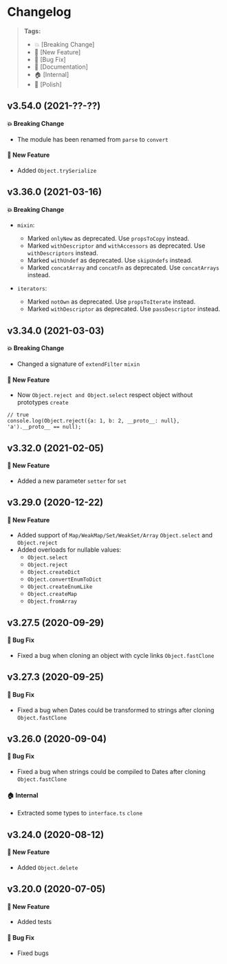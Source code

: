 Changelog
=========

> **Tags:**
> - :boom:       [Breaking Change]
> - :rocket:     [New Feature]
> - :bug:        [Bug Fix]
> - :memo:       [Documentation]
> - :house:      [Internal]
> - :nail_care:  [Polish]

## v3.54.0 (2021-??-??)

#### :boom: Breaking Change

* The module has been renamed from `parse` to `convert`

#### :rocket: New Feature

* Added `Object.trySerialize`

## v3.36.0 (2021-03-16)

#### :boom: Breaking Change

* `mixin`:
  * Marked `onlyNew` as deprecated. Use `propsToCopy` instead.
  * Marked `withDescriptor` and `withAccessors` as deprecated. Use `withDescriptors` instead.
  * Marked `withUndef` as deprecated. Use `skipUndefs` instead.
  * Marked `concatArray` and `concatFn` as deprecated. Use `concatArrays` instead.

* `iterators`:
  * Marked `notOwn` as deprecated. Use `propsToIterate` instead.
  * Marked `withDescriptor` as deprecated. Use `passDescriptor` instead.

## v3.34.0 (2021-03-03)

#### :boom: Breaking Change

* Changed a signature of `extendFilter` `mixin`

#### :rocket: New Feature

* Now `Object.reject and Object.select` respect object without prototypes `create`

```
// true
console.log(Object.reject({a: 1, b: 2, __proto__: null}, 'a').__proto__ == null);
```

## v3.32.0 (2021-02-05)

#### :rocket: New Feature

* Added a new parameter `setter` for `set`

## v3.29.0 (2020-12-22)

#### :rocket: New Feature

* Added support of `Map/WeakMap/Set/WeakSet/Array` `Object.select` and `Object.reject`
* Added overloads for nullable values:
  * `Object.select`
  * `Object.reject`
  * `Object.createDict`
  * `Object.convertEnumToDict`
  * `Object.createEnumLike`
  * `Object.createMap`
  * `Object.fromArray`

## v3.27.5 (2020-09-29)

#### :bug: Bug Fix

* Fixed a bug when cloning an object with cycle links `Object.fastClone`

## v3.27.3 (2020-09-25)

#### :bug: Bug Fix

* Fixed a bug when Dates could be transformed to strings after cloning `Object.fastClone`

## v3.26.0 (2020-09-04)

#### :bug: Bug Fix

* Fixed a bug when strings could be compiled to Dates after cloning `Object.fastClone`

#### :house: Internal

* Extracted some types to `interface.ts` `clone`

## v3.24.0 (2020-08-12)

#### :rocket: New Feature

* Added `Object.delete`

## v3.20.0 (2020-07-05)

#### :rocket: New Feature

* Added tests

#### :bug: Bug Fix

* Fixed bugs
